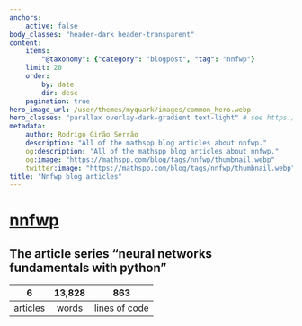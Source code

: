 ```yaml
---
anchors:
    active: false
body_classes: "header-dark header-transparent"
content:
    items:
        "@taxonomy": {"category": "blogpost", "tag": "nnfwp"}
    limit: 20
    order:
        by: date
        dir: desc
    pagination: true
hero_image_url: /user/themes/myquark/images/common_hero.webp
hero_classes: "parallax overlay-dark-gradient text-light" # see https://demo.getgrav.org/blog-skeleton/blog/hero-classes
metadata:
    author: Rodrigo Girão Serrão
    description: "All of the mathspp blog articles about nnfwp."
    og:description: "All of the mathspp blog articles about nnfwp."
    og:image: "https://mathspp.com/blog/tags/nnfwp/thumbnail.webp"
    twitter:image: "https://mathspp.com/blog/tags/nnfwp/thumbnail.webp"
title: "Nnfwp blog articles"
---
```


# <a href="/blog/tags/nnfwp" class="label label-primary tag-title">nnfwp</a>


## The article series “neural networks fundamentals with python”



<table class="stats-table">
    <thead>
        <tr>
            <th style="text-align: center;">6</th>
            <th style="text-align: center;">13,828</th>
            <th style="text-align: center;">863</th>
        </tr>
    </thead>
    <tbody>
        <tr>
            <td style="text-align: center;">articles</td>
            <td style="text-align: center;">words</td>
            <td style="text-align: center;">lines of code</td>
        </tr>
    </tbody>
</table>